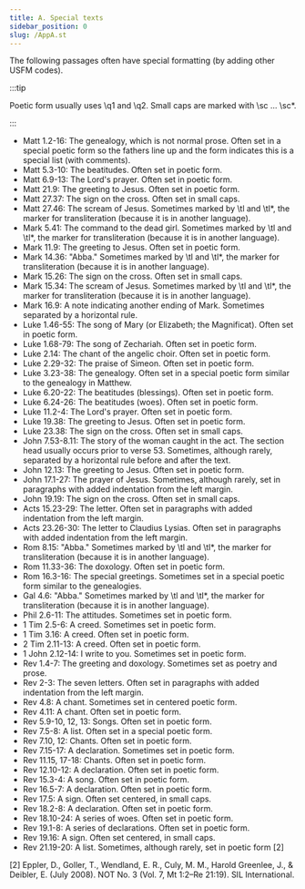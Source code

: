 ```yaml
---
title: A. Special texts
sidebar_position: 0
slug: /AppA.st
---
```




The following passages often have special formatting (by adding other USFM codes).


:::tip

Poetic form usually uses \q1 and \q2. Small caps are marked with \sc … \sc*.

:::



- Matt 1.2-16: The genealogy, which is not normal prose. Often set in a special poetic form so the fathers line up and the form indicates this is a special list (with comments).
- Matt 5.3-10: The beatitudes. Often set in poetic form.
- Matt 6.9-13: The Lord's prayer. Often set in poetic form.
- Matt 21.9: The greeting to Jesus. Often set in poetic form.
- Matt 27.37: The sign on the cross. Often set in small caps.
- Matt 27.46: The scream of Jesus. Sometimes marked by \tl and \tl*, the marker for transliteration (because it is in another language).
- Mark 5.41: The command to the dead girl. Sometimes marked by \tl and \tl*, the marker for transliteration (because it is in another language).
- Mark 11.9: The greeting to Jesus. Often set in poetic form.
- Mark 14.36: "Abba." Sometimes marked by \tl and \tl*, the marker for transliteration (because it is in another language).
- Mark 15.26: The sign on the cross. Often set in small caps.
- Mark 15.34: The scream of Jesus. Sometimes marked by \tl and \tl*, the marker for transliteration (because it is in another language).
- Mark 16.9: A note indicating another ending of Mark. Sometimes separated by a horizontal rule.
- Luke 1.46-55: The song of Mary (or Elizabeth; the Magnificat). Often set in poetic form.
- Luke 1.68-79: The song of Zechariah. Often set in poetic form.
- Luke 2.14: The chant of the angelic choir. Often set in poetic form.
- Luke 2.29-32: The praise of Simeon. Often set in poetic form.
- Luke 3.23-38: The genealogy. Often set in a special poetic form similar to the genealogy in Matthew.
- Luke 6.20-22: The beatitudes (blessings). Often set in poetic form.
- Luke 6.24-26: The beatitudes (woes). Often set in poetic form.
- Luke 11.2-4: The Lord's prayer. Often set in poetic form.
- Luke 19.38: The greeting to Jesus. Often set in poetic form.
- Luke 23.38: The sign on the cross. Often set in small caps.
- John 7.53-8.11: The story of the woman caught in the act. The section head usually occurs prior to verse 53. Sometimes, although rarely, separated by a horizontal rule before and after the text.
- John 12.13: The greeting to Jesus. Often set in poetic form.
- John 17.1-27: The prayer of Jesus. Sometimes, although rarely, set in paragraphs with added indentation from the left margin.
- John 19.19: The sign on the cross. Often set in small caps.
- Acts 15.23-29: The letter. Often set in paragraphs with added indentation from the left margin.
- Acts 23.26-30: The letter to Claudius Lysias. Often set in paragraphs with added indentation from the left margin.
- Rom 8.15: "Abba." Sometimes marked by \tl and \tl*, the marker for transliteration (because it is in another language).
- Rom 11.33-36: The doxology. Often set in poetic form.
- Rom 16.3-16: The special greetings. Sometimes set in a special poetic form similar to the genealogies.
- Gal 4.6: "Abba." Sometimes marked by \tl and \tl*, the marker for transliteration (because it is in another language).
- Phil 2.6-11: The attitudes. Sometimes set in poetic form.
- 1 Tim 2.5-6: A creed. Sometimes set in poetic form.
- 1 Tim 3.16: A creed. Often set in poetic form.
- 2 Tim 2.11-13: A creed. Often set in poetic form.
- 1 John 2.12-14: I write to you. Sometimes set in poetic form.
- Rev 1.4-7: The greeting and doxology. Sometimes set as poetry and prose.
- Rev 2-3: The seven letters. Often set in paragraphs with added indentation from the left margin.
- Rev 4.8: A chant. Sometimes set in centered poetic form.
- Rev 4.11: A chant. Often set in poetic form.
- Rev 5.9-10, 12, 13: Songs. Often set in poetic form.
- Rev 7.5-8: A list. Often set in a special poetic form.
- Rev 7.10, 12: Chants. Often set in poetic form.
- Rev 7.15-17: A declaration. Sometimes set in poetic form.
- Rev 11.15, 17-18: Chants. Often set in poetic form.
- Rev 12.10-12: A declaration. Often set in poetic form.
- Rev 15.3-4: A song. Often set in poetic form.
- Rev 16.5-7: A declaration. Often set in poetic form.
- Rev 17.5: A sign. Often set centered, in small caps.
- Rev 18.2-8: A declaration. Often set in poetic form.
- Rev 18.10-24: A series of woes. Often set in poetic form.
- Rev 19.1-8: A series of declarations. Often set in poetic form.
- Rev 19.16: A sign. Often set centered, in small caps.
- Rev 21.19-20: A list. Sometimes, although rarely, set in poetic form [2]

[2] Eppler, D., Goller, T., Wendland, E. R., Culy, M. M., Harold Greenlee, J., & Deibler, E. (July 2008). NOT No. 3 (Vol. 7, Mt 1:2–Re 21:19). SIL International.

